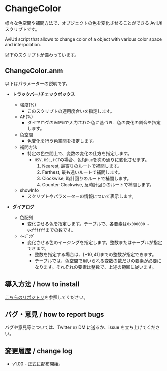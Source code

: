 # ChangeColor

様々な色空間や補間方法で、オブジェクトの色を変化させることができる AviUtl スクリプトです。

AviUtl script that allows to change color of a object with various color space and interpolation.


以下のスクリプトが備わっています。

## ChangeColor.anm

以下はパラメーターの説明です。

- **トラックバー/チェックボックス**
  - 強度(%)
    - このスクリプトの適用度合いを指定します。
  - AF(%)
    - ダイアログの`色配列`で入力された色に基づき、色の変化の割合を指定します。
  - 色空間
    - 色変化を行う色空間を指定します。
  - 補間方法
    - 特定の色空間上で、変数の変化の仕方を指定します。
      - `HSV`, `HSL`, `HCT`の場合、色相`Hue`を次の通りに変化させます。
          1. Nearest, 最寄りのルートで補間します。
          2. Farthest, 最も遠いルートで補間します。
          3. Clockwise, 時計回りのルートで補間します。
          4. Counter-Clockwise, 反時計回りのルートで補間します。
  - showInfo
    - スクリプトやパラメーターの情報について表示します。

- **ダイアログ**
  - 色配列
    - 変化させる色を指定します。テーブルで、各要素は`0x000000 ~ 0xffffff`までの数です。
  - ｲｰｼﾞﾝｸﾞ
    - 変化させる色のイージングを指定します。整数またはテーブルが指定できます。
      - 整数を指定する場合は、$[-10, 41]$までの整数が指定できます。
      - テーブルでは、色空間で用いられる変数の数だけの要素が必要になります。それぞれの要素は整数で、上述の範囲に従います。

## 導入方法 / how to install

[こちらのリポジトリ](https://github.com/Aodaruma/Aodaruma-AviUtl-Script)を参照してください。

## バグ・意見 / how to report bugs

バグや意見等については、Twitter の DM に送るか、issue を立ち上げてください。

## 変更履歴 / change log

- v1.00 - 正式に配布開始。
